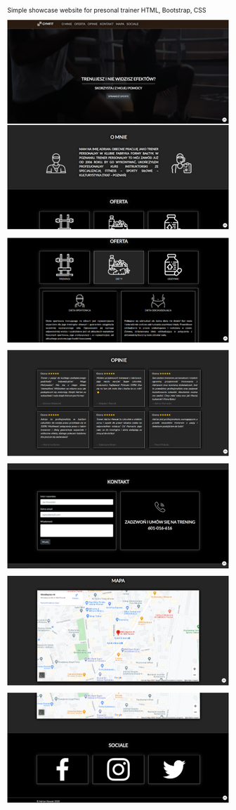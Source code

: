 Simple showcase website for presonal trainer
HTML, Bootstrap, CSS


![1](https://github.com/adriannowaq/Personal-Trainer/blob/main/readme/PT%20(1).png)
<br/>
![2](https://github.com/adriannowaq/Personal-Trainer/blob/main/readme/PT%20(2).png)
<br/><br/>
![3](https://github.com/adriannowaq/Personal-Trainer/blob/main/readme/PT%20(3).png)

![4](https://github.com/adriannowaq/Personal-Trainer/blob/main/readme/PT%20(4).png)

![5](https://github.com/adriannowaq/Personal-Trainer/blob/main/readme/PT%20(5).png)

![6](https://github.com/adriannowaq/Personal-Trainer/blob/main/readme/PT%20(6).png)

![7](https://github.com/adriannowaq/Personal-Trainer/blob/main/readme/PT%20(7).png)
